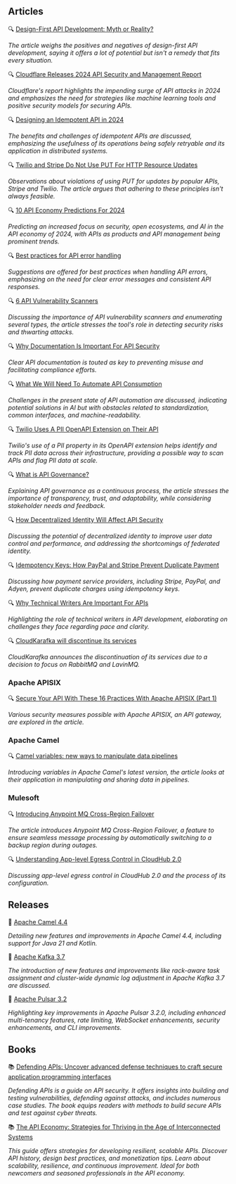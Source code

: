 ## Articles

🔍 [Design-First API Development: Myth or Reality?](https://nordicapis.com/design-first-api-development-myth-or-reality/)

_The article weighs the positives and negatives of design-first API development, saying it offers a lot of potential but isn't a remedy that fits every situation._

🔍 [Cloudflare Releases 2024 API Security and Management Report](https://www.infoq.com/news/2024/01/cloudflare-api-security-report/)

_Cloudflare's report highlights the impending surge of API attacks in 2024 and emphasizes the need for strategies like machine learning tools and positive security models for securing APIs._

🔍 [Designing an Idempotent API in 2024](https://blog.bitsrc.io/design-an-idempotent-api-in-2024-d4a3cf8d8bf2)

_The benefits and challenges of idempotent APIs are discussed, emphasizing the usefulness of its operations being safely retryable and its application in distributed systems._

🔍 [Twilio and Stripe Do Not Use PUT For HTTP Resource Updates](https://apievangelist.com/2024/02/07/twilio-and-stripe-do-not-use-put-for-http-resource-updates/)

_Observations about violations of using PUT for updates by popular APIs, Stripe and Twilio. The article argues that adhering to these principles isn't always feasible._

🔍 [10 API Economy Predictions For 2024](https://nordicapis.com/10-api-economy-predictions-for-2024/)

_Predicting an increased focus on security, open ecosystems, and AI in the API economy of 2024, with APIs as products and API management being prominent trends._

🔍 [Best practices for API error handling](https://blog.postman.com/best-practices-for-api-error-handling/)

_Suggestions are offered for best practices when handling API errors, emphasizing on the need for clear error messages and consistent API responses._

🔍 [6 API Vulnerability Scanners](https://nordicapis.com/api-vulnerability-scanners/)

_Discussing the importance of API vulnerability scanners and enumerating several types, the article stresses the tool's role in detecting security risks and thwarting attacks._

🔍 [Why Documentation Is Important For API Security](https://nordicapis.com/why-documentation-is-important-for-api-security/)

_Clear API documentation is touted as key to preventing misuse and facilitating compliance efforts._

🔍 [What We Will Need To Automate API Consumption](https://apievangelist.com/2024/02/24/what-we-will-need-to-automate-api-consumption/)

_Challenges in the present state of API automation are discussed, indicating potential solutions in AI but with obstacles related to standardization, common interfaces, and machine-readability._

🔍 [Twilio Uses A PII OpenAPI Extension on Their API](https://apievangelist.com/2024/02/24/twilio-uses-a-pii-openapi-extension-on-their-api/)

_Twilio's use of a PII property in its OpenAPI extension helps identify and track PII data across their infrastructure, providing a possible way to scan APIs and flag PII data at scale._

🔍 [What is API Governance?](https://apievangelist.com/2024/02/22/what-is-api-governance/)

_Explaining API governance as a continuous process, the article stresses the importance of transparency, trust, and adaptability, while considering stakeholder needs and feedback._

🔍 [How Decentralized Identity Will Affect API Security](https://nordicapis.com/how-decentralized-identity-will-affect-api-security/)

_Discussing the potential of decentralized identity to improve user data control and performance, and addressing the shortcomings of federated identity._

🔍 [Idempotency Keys: How PayPal and Stripe Prevent Duplicate Payment](https://medium.com/@sahintalha1/the-way-psps-such-as-paypal-stripe-and-adyen-prevent-duplicate-payment-idempotency-keys-615845c185bf)

_Discussing how payment service providers, including Stripe, PayPal, and Adyen, prevent duplicate charges using idempotency keys._

🔍 [Why Technical Writers Are Important For APIs](https://nordicapis.com/why-technical-writers-are-important-for-apis/)

_Highlighting the role of technical writers in API development, elaborating on challenges they face regarding pace and clarity._

🔍 [CloudKarafka will discontinue its services](https://www.cloudkarafka.com/blog/end-of-life-announcement.html)

_CloudKarafka announces the discontinuation of its services due to a decision to focus on RabbitMQ and LavinMQ._

### Apache APISIX

🔍 [Secure Your API With These 16 Practices With Apache APISIX (Part 1)](https://dzone.com/articles/secure-your-api-with-these-16-practices-with-apach)

_Various security measures possible with Apache APISIX, an API gateway, are explored in the article._

### Apache Camel

🔍 [Camel variables: new ways to manipulate data pipelines](https://raymondmeester.medium.com/camel-variables-new-ways-to-manipulate-data-pipelines-2bf3d31cb26c)

_Introducing variables in Apache Camel's latest version, the article looks at their application in manipulating and sharing data in pipelines._

### Mulesoft

🔍 [Introducing Anypoint MQ Cross-Region Failover ](https://blogs.mulesoft.com/news/anypoint-platform/anypoint-mq-cross-region-failover/)

_The article introduces Anypoint MQ Cross-Region Failover, a feature to ensure seamless message processing by automatically switching to a backup region during outages._

🔍 [Understanding App-level Egress Control in CloudHub 2.0](https://blogs.mulesoft.com/dev-guides/app-level-egress-control/)

_Discussing app-level egress control in CloudHub 2.0 and the process of its configuration._

## Releases

🚀 [Apache Camel 4.4](https://camel.apache.org/blog/2024/02/camel44-whatsnew/)

_Detailing new features and improvements in Apache Camel 4.4, including support for Java 21 and Kotlin._

🚀 [Apache Kafka 3.7](https://www.confluent.io/blog/introducing-apache-kafka-3-7/)

_The introduction of new features and improvements like rack-aware task assignment and cluster-wide dynamic log adjustment in Apache Kafka 3.7 are discussed._

🚀 [Apache Pulsar 3.2](https://pulsar.apache.org/blog/2024/02/12/announcing-apache-pulsar-3-2/)

_Highlighting key improvements in Apache Pulsar 3.2.0, including enhanced multi-tenancy features, rate limiting, WebSocket enhancements, security enhancements, and CLI improvements._

## Books

📚 [Defending APIs: Uncover advanced defense techniques to craft secure application programming interfaces](https://a.co/d/g4JhCm7)

_Defending APIs is a guide on API security. It offers insights into building and testing vulnerabilities, defending against attacks, and includes numerous case studies. The book equips readers with methods to build secure APIs and test against cyber threats._

📚 [The API Economy: Strategies for Thriving in the Age of Interconnected Systems](https://a.co/d/iAW0Txf) 

_This guide offers strategies for developing resilient, scalable APIs. Discover API history, design best practices, and monetization tips. Learn about scalability, resilience, and continuous improvement. Ideal for both newcomers and seasoned professionals in the API economy._